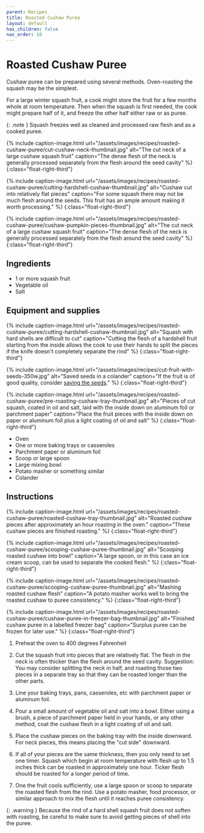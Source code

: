 ```yaml
---
parent: Recipes
title: Roasted Cushaw Puree
layout: default
has_children: false
nav_order: 10
---
```


# Roasted Cushaw Puree

Cushaw puree can be prepared using several methods. Oven-roasting the squash may be the simplest.

For a large winter squash fruit, a cook might store the fruit for a few months whole at room temperature. Then when the squash is first needed, the cook might prepare half of it, and freeze the other half either raw or as puree.

{: .note }
Squash freezes well as cleaned and processed raw flesh and as a cooked puree.

{% include caption-image.html url="/assets/images/recipes/roasted-cushaw-puree/cut-cushaw-neck-thumbnail.jpg" alt="The cut neck of a large cushaw squash fruit" caption="The dense flesh of the neck is generally processed separately from the flesh around the seed cavity" %}
{:class="float-right-third"}

{% include caption-image.html url="/assets/images/recipes/roasted-cushaw-puree/cutting-hardshell-cushaw-thumbnail.jpg" alt="Cushaw cut into relatively flat pieces" caption="For some squash there may not be much flesh around the seeds. This fruit has an ample amount making it worth processing." %}
{:class="float-right-third"}

{% include caption-image.html url="/assets/images/recipes/roasted-cushaw-puree/cushaw-pumpkin-pieces-thumbnail.jpg" alt="The cut neck of a large cushaw squash fruit" caption="The dense flesh of the neck is generally processed separately from the flesh around the seed cavity" %}
{:class="float-right-third"}

## Ingredients

- 1 or more squash fruit
- Vegetable oil
- Salt

## Equipment and supplies

{% include caption-image.html url="/assets/images/recipes/roasted-cushaw-puree/cutting-hardshell-cushaw-thumbnail.jpg" alt="Squash with hard shells are difficult to cut" caption="Cutting the flesh of a hardshell fruit starting from the inside allows the cook to use their hands to split the pieces if the knife doesn't completely separate the rind" %}
{:class="float-right-third"}

{% include caption-image.html url="/assets/images/recipes/cut-fruit-with-seeds-350w.jpg" alt="Saved seeds in a colander" caption="If the fruit is of good quality, consider [saving the seeds](https://goingtoseed.org/pages/processing-squash-seeds)." %}
{:class="float-right-third"}

{% include caption-image.html url="/assets/images/recipes/roasted-cushaw-puree/pre-roasting-cushaw-tray-thumbnail.jpg" alt="Pieces of cut squash, coated in oil and salt, laid with the inside down on aluminum foil or parchment paper" caption="Place the fruit pieces with the inside down on paper or aluminum foil plus a light coating of oil and salt" %}
{:class="float-right-third"}

- Oven
- One or more baking trays or casseroles
- Parchment paper or aluminum foil
- Scoop or large spoon
- Large mixing bowl
- Potato masher or something similar
- Colander

## Instructions

{% include caption-image.html url="/assets/images/recipes/roasted-cushaw-puree/roasted-cushaw-tray-thumbnail.jpg" alt="Roasted cushaw pieces after approximately an hour roasting in the oven." caption="These cushaw pieces are finished roasting." %}
{:class="float-right-third"}

{% include caption-image.html url="/assets/images/recipes/roasted-cushaw-puree/scooping-cushaw-puree-thumbnail.jpg" alt="Scooping roasted cushaw into bowl" caption="A large spoon, or in this case an ice cream scoop, can be used to separate the cooked flesh." %}
{:class="float-right-third"}

{% include caption-image.html url="/assets/images/recipes/roasted-cushaw-puree/scooping-cushaw-puree-thumbnail.jpg" alt="Mashing roasted cushaw flesh" caption="A potato masher works well to bring the roasted cushaw to puree consistency." %}
{:class="float-right-third"}

{% include caption-image.html url="/assets/images/recipes/roasted-cushaw-puree/cushaw-puree-in-freezer-bag-thumbnail.jpg" alt="Finished cushaw puree in a labelled freezer bag" caption="Surplus puree can be frozen for later use." %}
{:class="float-right-third"}

1. Preheat the oven to 400 degrees Fahrenheit

2. Cut the squash fruit into pieces that are relatively flat. The flesh in the neck is often thicker than the flesh around the seed cavity. Suggestion: You may consider splitting the neck in half, and roasting those two pieces in a separate tray so that they can be roasted longer than the other parts.

3. Line your baking trays, pans, casseroles, etc with parchment paper or aluminum foil.

4. Pour a small amount of vegetable oil and salt into a bowl. Either using a brush, a piece of parchment paper held in your hands, or any other method, coat the cushaw flesh in a light coating of oil and salt.

5. Place the cushaw pieces on the baking tray with the inside downward. For neck pieces, this means placing the "cut side" downward.

6. If all of your pieces are the same thickness, then you only need to set one timer. Squash which begin at room temperature with flesh up to 1.5 inches thick can be roasted in approximately one hour. Ticker flesh should be roasted for a longer period of time.

7. One the fruit cools sufficiently, use a large spoon or scoop to separate the roasted flesh from the rind. Use a potato masher, food processor, or similar approach to mix the flesh until it reaches puree consistency.

{: .warning }
Because the rind of a hard shell squash fruit does not soften with roasting, be careful to make sure to avoid getting pieces of shell into the puree.
